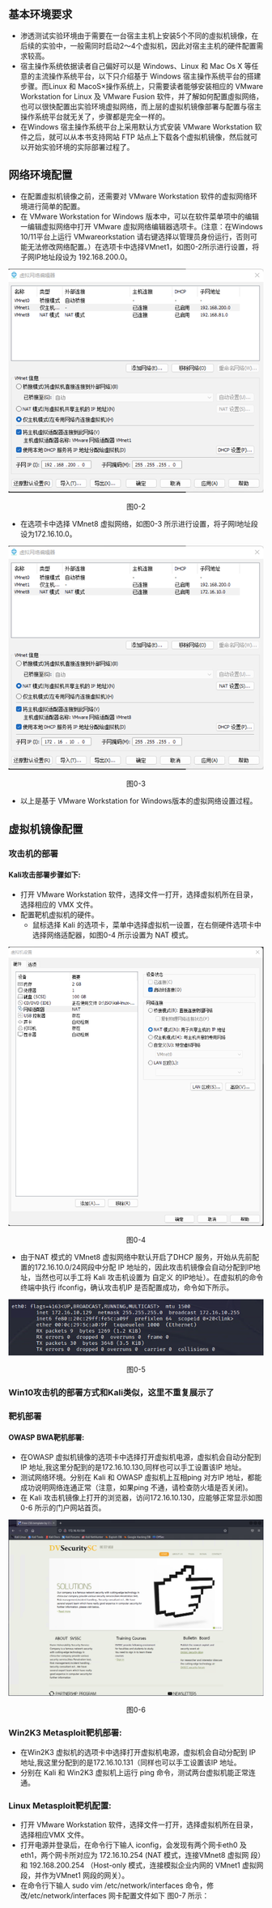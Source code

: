 ## 基本环境要求
- 渗透测试实验环境由于需要在一台宿主主机上安装5个不同的虛拟机镜像，在后续的实验中，一般需同时启动2～4个虚拟机，因此对宿主主机的硬件配置需求较高。
- 宿主操作系统依据读者自己偏好可以是 Windows、Linux 和 Mac Os X 等任意的主流操作系统平台，以下只介绍基于 Windows 宿主操作系统平台的搭建步骤。而Linux 和 MacoS×操作系统上，只需要读者能够安装相应的 VMware Workstation for Linux 及 VMware Fusion 软件，并了解如何配置虛拟网络，也可以很快配置出实验环境虚拟网络，而上层的虚拟机镜像部署与配置与宿主操作系统平台就无关了，步骤都是完全一样的。
- 在Windows 宿主操作系统平台上采用默认方式安装 VMware Workstation 软件之后，就可以从本书支持网站 FTP 站点上下载各个虚拟机镜像，然后就可以开始实验环境的实际部署过程了。

## 网络环境配置
- 在配置虛拟机镜像之前，还需要对 VMware Workstation 软件的虚拟网络环境进行简单的配置。
- 在 VMware Workstation for Windows 版本中，可以在软件菜单项中的编辑一编辑虚拟网络中打开 VMware 虛拟网络编辑器选项卡。(注意：在Windows 10/11平台上运行 VMwareorkstation 请右键选择以管理员身份运行，否则可能无法修改网络配置。）在选项卡中选择VMnet1，如图0-2所示进行设置，将子网IP地址段设为 192.168.200.0。

<center>



![0-2](./pics/0-2.png)

图0-2

</center>

- 在选项卡中选择 VMnet8 虚拟网络，如图0-3 所示进行设置，将子网I地址段设为172.16.10.0。

<center>

![0-3](./pics/0-3.png)

图0-3

</center>

- 以上是基于 VMware Workstation for Windows版本的虚拟网络设置过程。

## 虚拟机镜像配置
### 攻击机的部署
#### Kali攻击部署步骤如下:
- 打开 VMware Workstation 软件，选择文件一打开，选择虚拟机所在目录，选择相应的 VMX 文件。
- 配置靶机虚拟机的硬件。
  - 鼠标选择 Kali 的选项卡，菜单中选择虚拟机一设置，在右侧硬件选项卡中选择网络适配器，如图0-4 所示设置为 NAT 模式。

<center>

![0-4](./pics/0-4.png)

图0-4

</center>

- 由于NAT 模式的 VMnet8 虚拟网络中默认开启了DHCP 服务，开始从先前配置的172.16.10.0/24网段中分配 IP 地址的，因此攻击机镜像会自动分配到IP地址，当然也可以手工将 Kali 攻击机设置为 自定义 的IP地址）。在虚拟机的命令终端中执行 ifconfig，确认攻击机IP 是否配置成功，命令如下所示。
<center>

![0-5](./pics/0-5.png)

图0-5

</center>

### Win10攻击机的部署方式和Kali类似，这里不重复展示了

### 靶机部署
#### OWASP BWA靶机部署:
- 在OWASP 虚拟机镜像的选项卡中选择打开虚拟机电源，虚拟机会自动分配到 IP 地址,我这里分配到的是172.16.10.130,同样也可以手工设置该IP 地址。
- 测试网络环境。分别在 Kali 和 OWASP 虛拟机上互相ping 对方IP 地址，都能成功说明网络连通正常（注意，如果ping 不通，请检查防火墙是否关闭)。
- 在 Kali 攻击机镜像上打开的浏览器，访问172.16.10.130，应能够正常显示如图 0-6 所示的门户网站首页。

<center>

![0-6](./pics/0-6.png)

图0-6

</center>

### Win2K3 Metasploit靶机部署:
- 在Win2K3 虚拟机的选项卡中选择打开虚拟机电源，虚拟机会自动分配到 IP 地址,我这里分配到的是172.16.10.131（同样也可以手工设置该IP 地址。
- 分别在 Kali 和 Win2K3 虚拟机上运行 ping 命令，测试两台虚拟机能正常连通。

### Linux Metasploit靶机配置:
- 打开 VMware Workstation 软件，选择文件一打开，选择虚拟机所在目录，选择相应VMX 文件。
- 打开电源并登录后，在命令行下输人 iconfig，会发现有两个网卡eth0 及eth1，两个网卡所对应为 172.16.10.254 (NAT 模式，连接VMnet8 虚拟网
段）和 192.168.200.254 （Host-only 模式，连接模拟企业内网的 VMnet1 虚拟网段，并作为VMnet1 网段的网关）。
- 在命令行下输人 sudo vim /etc/network/interfaces 命令，修改/etc/network/interfaces 网卡配置文件如下 图0-7 所示：
